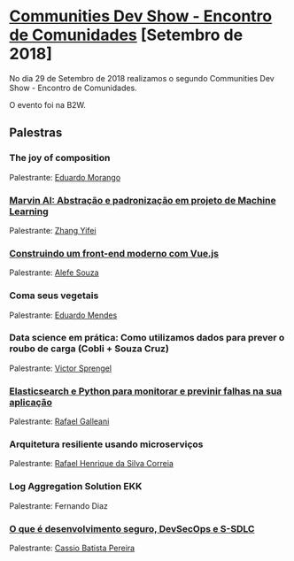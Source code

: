 # [Communities Dev Show - Encontro de Comunidades][0] [Setembro de 2018]

No dia 29 de Setembro de 2018 realizamos o segundo Communities Dev Show - Encontro de Comunidades.

O evento foi na B2W.


## Palestras

### The joy of composition

Palestrante: [Eduardo Morango](https://github.com/edvmorango)


### [Marvin AI: Abstração e padronização em projeto de Machine Learning](https://pt.slideshare.net/zhangyifei1/marvinai-um-projeto-open-source-para-entregar-e-gerenciar-projetos-de-ml-116314696)

Palestrante: [Zhang Yifei](https://github.com/zhangruoxu)


### [Construindo um front-end moderno com Vue.js](https://speakerdeck.com/alefesouza/modern-front-end-development-with-vue-dot-js)

Palestrante: [Alefe Souza](https://github.com/alefesouza)


### Coma seus vegetais

Palestrante: [Eduardo Mendes](https://github.com/dunossauro)


### Data science em prática: Como utilizamos dados para prever o roubo de carga (Cobli + Souza Cruz)

Palestrante: [Victor Sprengel](https://github.com/victorsprengel)


### [Elasticsearch e Python para monitorar e previnir falhas na sua aplicação](https://speakerdeck.com/rafegal/elasticsearch-e-python-para-monitorar-e-corrigir-falhas-na-sua-aplicacao)

Palestrante: [Rafael Galleani](https://github.com/rafegal)


### Arquitetura resiliente usando microserviços

Palestrante: [Rafael Henrique da Silva Correia](https://github.com/rafaelhenrique)


### Log Aggregation Solution EKK

Palestrante: Fernando Diaz


### [O que é desenvolvimento seguro, DevSecOps e S-SDLC](https://www.slideshare.net/cassiobp/o-que-desenvolvimento-seguro-devsecops-e-ssdlc)

Palestrante: [Cassio Batista Pereira](https://github.com/cassiodeveloper)


[0]: https://www.meetup.com/pt-BR/Grupy-SP/events/254342503/
